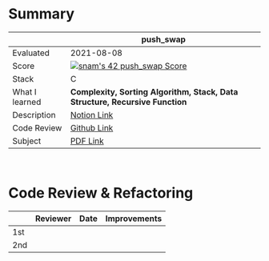 # Summary

|     | push_swap | 
| --- | --------- |
| Evaluated | 2021-08-08 |
| Score | [![snam's 42 push_swap Score](https://badge42.herokuapp.com/api/project/snam/push_swap)](https://github.com/JaeSeoKim/badge42) |
| Stack | C |
| What I learned | **Complexity, Sorting Algorithm, Stack, Data Structure, Recursive Function** |
| Description | [Notion Link](https://www.notion.so/push_swap-sorting-data-on-a-stack-63c960dc0fb4422fbe1b05792646d665) |
| Code Review | [Github Link]() |
| Subject | [PDF Link](https://github.com/soyeon-nam/42_cursus/blob/main/02%20push_swap/en.subject.pdf) |

<br/>

# Code Review & Refactoring

|     | Reviewer | Date | Improvements |
| ----| --------| ---- | ----------- |
| 1st |  |  |  |
| 2nd |  |  |  |

<br/>

